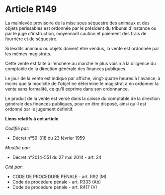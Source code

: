# Article R149

La mainlevée provisoire de la mise sous séquestre des animaux et des objets périssables est ordonnée par le président du
tribunal d'instance ou par le juge d'instruction, moyennant caution et paiement des frais de fourrière et de séquestre. 

Si lesdits animaux ou objets doivent être vendus, la vente est ordonnée par les mêmes magistrats. 

Cette vente est faite à l'enchère au marché le plus voisin à la diligence du comptable de la direction générale des finances
publiques. 

Le jour de la vente est indiqué par affiche, vingt-quatre heures à l'avance, à moins que la modicité de l'objet ne détermine
le magistrat à en ordonner la vente sans formalité, ce qu'il exprime dans son ordonnance. 

Le produit de la vente est versé dans la caisse du comptable de la direction générale des finances publiques, pour en être
disposé, ainsi qu'il est ordonné par le jugement définitif.

**Liens relatifs à cet article**

_Codifié par_:

  - Décret n°59-318 du 23 février 1959

_Modifié par_:

  - Décret n°2014-551 du 27 mai 2014 - art. 24

_Cité par_:

  - CODE DE PROCEDURE PENALE - art. R92 (M)
  - Code de procédure pénale - art. R333 (Ab)
  - Code de procédure pénale - art. R417 (V)
